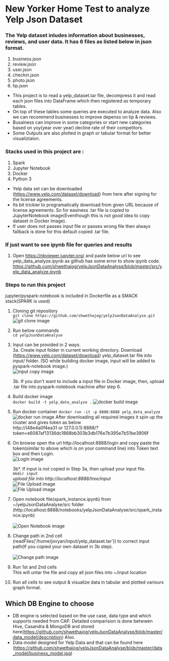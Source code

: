 # New Yorker Home Test to analyze Yelp Json Dataset

### The Yelp dataset inludes information about businesses, reviews, and user data. It has 6 files as listed below in json format.

1. business.json
2. review.json
3. user.json
4. checkin.json
5. photo.json
6. tip.json

- This project is to read a yelp_dataset.tar file, decompress it and read each json files into DataFrame which then registered as temporary tables.
- On top of these tables some queries are executed to analyze data. Also we can recommend businesses to improve depenss on tip & reviews.
- Busainess can improve in some categories or start new categories based on yoy(year over year) decline rate of their competitors.
- Some Outputs are also plotted in graph or tabular format for better visualiztaion.

### Stacks used in this project are :
1. Spark
2. Jupyter Notebook
3. Docker
4. Python 3

- Yelp data set can be downloaded (https://www.yelp.com/dataset/download) from here after signing for the license agreements.
- Its bit trickier to programatically download from given URL because of license agreements. So for easiness .tar file is copied to JupyterNotebook image(Eventhough this is not good idea to copy dataset in Docker Image).
- If user does not passes input file or passes wrong file then always fallback is done for this default copied .tar file.

### If just want to see ipynb file for queries and results
1. Open https://nbviewer.jupyter.org/ and paste below url to see yelp_data_analyze.ipynb as github has some error to show ipynb code. 
https://github.com/shwethajog/yelpJsonDataAnalyse/blob/master/src/yelp_data_analyze.ipynb

### Steps to run this project
jupyter/pyspark-notebook is included in Dockerfile as a SMACK stack(SPARK is used)

1. Cloning git repository <br />
``` git clone https://github.com/shwethajog/yelpJsonDataAnalyse.git ```
![git clone image](https://github.com/shwethajog/yelpJsonDataAnalyse/blob/master/images/git_clone.png)


2. Run below commands <br />
``` cd yelpJsonDataAnalyse ```

3. Input can be provided in 2 ways. <br />
   3a.   Create input folder in current working directory.
         Download (https://www.yelp.com/dataset/download) yelp_dataset.tar file into input/ folder.
         (SO while building docker image, input will be added to pyspark-notebook image.) <br />
         ![input copy image](https://github.com/shwethajog/yelpJsonDataAnalyse/blob/master/images/input_copy.png) <br />
         
   3b.   If you don't want to include a input file in Docker image, then, upload .tar file into pyspark-notebook machine after step 6.
   
4. Build docker image   
```docker build -t yelp_data_analyze .```
![docker build image](https://github.com/shwethajog/yelpJsonDataAnalyse/blob/master/images/docker_build.png)

5. Run docker container
```docker run -it -p 8888:8888 yelp_data_analyze```
![docker run image](https://github.com/shwethajog/yelpJsonDataAnalyse/blob/master/images/docker_run.png)
   After downloading all required images it spin up the cluster and gives token as below<br/>
   http://(48e4a0f4ea31 or 127.0.0.1):8888/?token=e6087af13136dc1868bb303b3db176e7b395e7b51be3906f

6. On browse open the url http://localhost:8888/login and copy paste the token(similar to above which is on your command line) into Token text box and then Login.  <br />
![Login image](https://github.com/shwethajog/yelpJsonDataAnalyse/blob/master/images/login.png)

   3b*. If input is not copied in Step 3a, then upload your input file. <br />
   ```mkdir input``` <br />
   *upload file into http://localhost:8888/tree/input*  <br />
   ![File Upload image](https://github.com/shwethajog/yelpJsonDataAnalyse/blob/master/images/file%20upload.png) <br />
   ![File Upload image](https://github.com/shwethajog/yelpJsonDataAnalyse/blob/master/images/uploaded_file.png)

7. Open notebook file(spark_instance.ipynb) from ~/yelpJsonDataAnalyse/src folder <br />      (http://localhost:8888/notebooks/yelpJsonDataAnalyse/src/spark_instance.ipynb) <br />  
![Open Notebook image](https://github.com/shwethajog/yelpJsonDataAnalyse/blob/master/images/open_notebook.png)

8. Change path in 2nd cell (readFiles('/home/jovyan/input/yelp_dataset.tar')) to correct input path(If you copied your own dataset in 3b step). <br />  
![Change path image](https://github.com/shwethajog/yelpJsonDataAnalyse/blob/master/images/change_path_file.png)

9. Run 1st and 2nd cells<br/>
    This will untar the file and copy all json files into ~/input location

10. Run all cells to see output & visualize data in tabular and plotted variours graph format.


## Which DB Engine to choose
- DB engine is selected based on the use case, data type and which supports needed from CAP. Detailed comparision is done betwwen Hive, Casandra & MongoDB and stored here(https://github.com/shwethajog/yelpJsonDataAnalyse/blob/master/data_model/description) Also.
- Data model designed for Yelp Data and that can be found here (https://github.com/shwethajog/yelpJsonDataAnalyse/blob/master/data_model/business_model.jpg)

